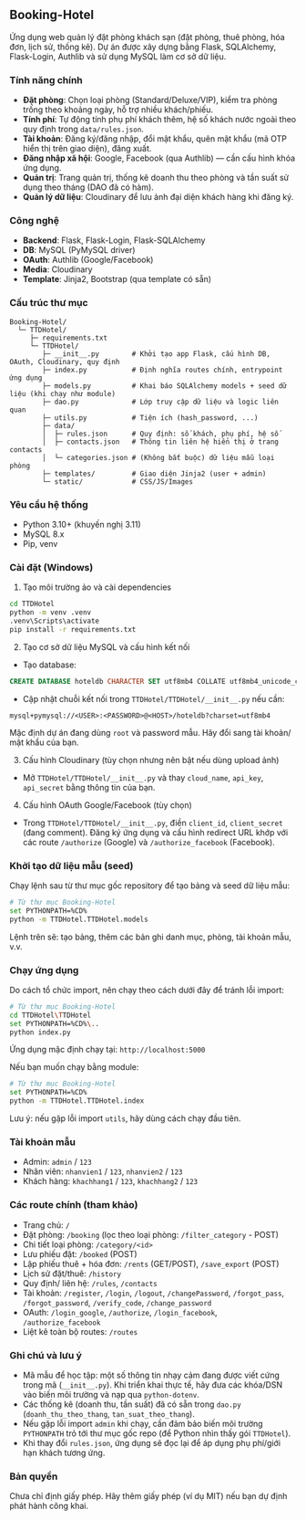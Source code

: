 ## Booking-Hotel

Ứng dụng web quản lý đặt phòng khách sạn (đặt phòng, thuê phòng, hóa đơn, lịch sử, thống kê). Dự án được xây dựng bằng Flask, SQLAlchemy, Flask-Login, Authlib và sử dụng MySQL làm cơ sở dữ liệu.

### Tính năng chính
- **Đặt phòng**: Chọn loại phòng (Standard/Deluxe/VIP), kiểm tra phòng trống theo khoảng ngày, hỗ trợ nhiều khách/phiếu.
- **Tính phí**: Tự động tính phụ phí khách thêm, hệ số khách nước ngoài theo quy định trong `data/rules.json`.
- **Tài khoản**: Đăng ký/đăng nhập, đổi mật khẩu, quên mật khẩu (mã OTP hiển thị trên giao diện), đăng xuất.
- **Đăng nhập xã hội**: Google, Facebook (qua Authlib) — cần cấu hình khóa ứng dụng.
- **Quản trị**: Trang quản trị, thống kê doanh thu theo phòng và tần suất sử dụng theo tháng (DAO đã có hàm).
- **Quản lý dữ liệu**: Cloudinary để lưu ảnh đại diện khách hàng khi đăng ký.

### Công nghệ
- **Backend**: Flask, Flask-Login, Flask-SQLAlchemy
- **DB**: MySQL (PyMySQL driver)
- **OAuth**: Authlib (Google/Facebook)
- **Media**: Cloudinary
- **Template**: Jinja2, Bootstrap (qua template có sẵn)

### Cấu trúc thư mục
```
Booking-Hotel/
  └─ TTDHotel/
     ├─ requirements.txt
     └─ TTDHotel/
        ├─ __init__.py        # Khởi tạo app Flask, cấu hình DB, OAuth, Cloudinary, quy định
        ├─ index.py           # Định nghĩa routes chính, entrypoint ứng dụng
        ├─ models.py          # Khai báo SQLAlchemy models + seed dữ liệu (khi chạy như module)
        ├─ dao.py             # Lớp truy cập dữ liệu và logic liên quan
        ├─ utils.py           # Tiện ích (hash_password, ...)
        ├─ data/
        │  ├─ rules.json      # Quy định: số khách, phụ phí, hệ số
        │  ├─ contacts.json   # Thông tin liên hệ hiển thị ở trang contacts
        │  └─ categories.json # (Không bắt buộc) dữ liệu mẫu loại phòng
        ├─ templates/         # Giao diện Jinja2 (user + admin)
        └─ static/            # CSS/JS/Images
```

### Yêu cầu hệ thống
- Python 3.10+ (khuyến nghị 3.11)
- MySQL 8.x
- Pip, venv

### Cài đặt (Windows)
1) Tạo môi trường ảo và cài dependencies
```bash
cd TTDHotel
python -m venv .venv
.venv\Scripts\activate
pip install -r requirements.txt
```

2) Tạo cơ sở dữ liệu MySQL và cấu hình kết nối
- Tạo database:
```sql
CREATE DATABASE hoteldb CHARACTER SET utf8mb4 COLLATE utf8mb4_unicode_ci;
```
- Cập nhật chuỗi kết nối trong `TTDHotel/TTDHotel/__init__.py` nếu cần:
```
mysql+pymysql://<USER>:<PASSWORD>@<HOST>/hoteldb?charset=utf8mb4
```
  Mặc định dự án đang dùng `root` và password mẫu. Hãy đổi sang tài khoản/ mật khẩu của bạn.

3) Cấu hình Cloudinary (tùy chọn nhưng nên bật nếu dùng upload ảnh)
- Mở `TTDHotel/TTDHotel/__init__.py` và thay `cloud_name`, `api_key`, `api_secret` bằng thông tin của bạn.

4) Cấu hình OAuth Google/Facebook (tùy chọn)
- Trong `TTDHotel/TTDHotel/__init__.py`, điền `client_id`, `client_secret` (đang comment). Đăng ký ứng dụng và cấu hình redirect URL khớp với các route `/authorize` (Google) và `/authorize_facebook` (Facebook).

### Khởi tạo dữ liệu mẫu (seed)
Chạy lệnh sau từ thư mục gốc repository để tạo bảng và seed dữ liệu mẫu:
```bash
# Từ thư mục Booking-Hotel
set PYTHONPATH=%CD%
python -m TTDHotel.TTDHotel.models
```
Lệnh trên sẽ: tạo bảng, thêm các bản ghi danh mục, phòng, tài khoản mẫu, v.v.

### Chạy ứng dụng
Do cách tổ chức import, nên chạy theo cách dưới đây để tránh lỗi import:
```bash
# Từ thư mục Booking-Hotel
cd TTDHotel\TTDHotel
set PYTHONPATH=%CD%\..    
python index.py
```
Ứng dụng mặc định chạy tại: `http://localhost:5000`

Nếu bạn muốn chạy bằng module:
```bash
# Từ thư mục Booking-Hotel
set PYTHONPATH=%CD%
python -m TTDHotel.TTDHotel.index
```
Lưu ý: nếu gặp lỗi import `utils`, hãy dùng cách chạy đầu tiên.

### Tài khoản mẫu
- Admin: `admin` / `123`
- Nhân viên: `nhanvien1` / `123`, `nhanvien2` / `123`
- Khách hàng: `khachhang1` / `123`, `khachhang2` / `123`

### Các route chính (tham khảo)
- Trang chủ: `/`
- Đặt phòng: `/booking` (lọc theo loại phòng: `/filter_category` - POST)
- Chi tiết loại phòng: `/category/<id>`
- Lưu phiếu đặt: `/booked` (POST)
- Lập phiếu thuê + hóa đơn: `/rents` (GET/POST), `/save_export` (POST)
- Lịch sử đặt/thuê: `/history`
- Quy định/ liên hệ: `/rules`, `/contacts`
- Tài khoản: `/register`, `/login`, `/logout`, `/changePassword`, `/forgot_pass`, `/forgot_password`, `/verify_code`, `/change_password`
- OAuth: `/login_google`, `/authorize`, `/login_facebook`, `/authorize_facebook`
- Liệt kê toàn bộ routes: `/routes`

### Ghi chú và lưu ý
- Mã mẫu để học tập: một số thông tin nhạy cảm đang được viết cứng trong mã (`__init__.py`). Khi triển khai thực tế, hãy đưa các khóa/DSN vào biến môi trường và nạp qua `python-dotenv`.
- Các thống kê (doanh thu, tần suất) đã có sẵn trong `dao.py` (`doanh_thu_theo_thang`, `tan_suat_theo_thang`).
- Nếu gặp lỗi import `admin` khi chạy, cần đảm bảo biến môi trường `PYTHONPATH` trỏ tới thư mục gốc repo (để Python nhìn thấy gói `TTDHotel`).
- Khi thay đổi `rules.json`, ứng dụng sẽ đọc lại để áp dụng phụ phí/giới hạn khách tương ứng.

### Bản quyền
Chưa chỉ định giấy phép. Hãy thêm giấy phép (ví dụ MIT) nếu bạn dự định phát hành công khai.
